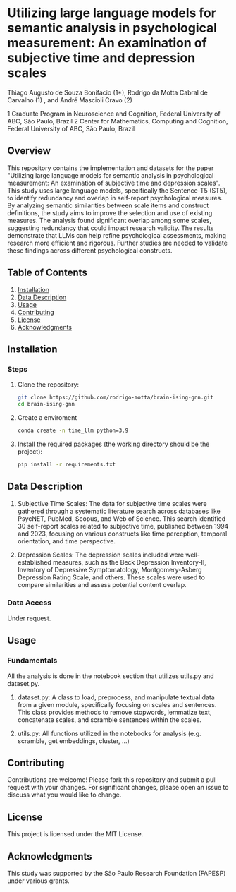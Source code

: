 # Utilizing large language models for semantic analysis in psychological measurement: An examination of subjective time and depression scales

Thiago Augusto de Souza Bonifácio (1*), Rodrigo da Motta Cabral de Carvalho (1) , and André Mascioli Cravo (2)


1 Graduate Program in Neuroscience and Cognition, Federal University of ABC, São Paulo, Brazil
2 Center for Mathematics, Computing and Cognition, Federal University of ABC, São Paulo, Brazil

## Overview

This repository contains the implementation and datasets for the paper "Utilizing large language models for semantic analysis in psychological measurement: An examination of subjective time and depression scales". This study uses large language models, specifically the Sentence-T5 (ST5), to identify redundancy and overlap in self-report psychological measures. By analyzing semantic similarities between scale items and construct definitions, the study aims to improve the selection and use of existing measures. The analysis found significant overlap among some scales, suggesting redundancy that could impact research validity. The results demonstrate that LLMs can help refine psychological assessments, making research more efficient and rigorous. Further studies are needed to validate these findings across different psychological constructs.

## Table of Contents

1. [Installation](#installation)
2. [Data Description](#data-description)
3. [Usage](#usage)
4. [Contributing](#contributing)
5. [License](#license)
6. [Acknowledgments](#acknowledgments)



## Installation

### Steps

1. Clone the repository:
    ```bash
    git clone https://github.com/rodrigo-motta/brain-ising-gnn.git
    cd brain-ising-gnn
    ```

2. Create a enviroment

    ```bash
    conda create -n time_llm python=3.9
    ``` 

3. Install the required packages (the working directory should be the project):
    ```bash
    pip install -r requirements.txt
    ```

## Data Description

1.	Subjective Time Scales: The data for subjective time scales were gathered through a systematic literature search across databases like PsycNET, PubMed, Scopus, and Web of Science. This search identified 30 self-report scales related to subjective time, published between 1994 and 2023, focusing on various constructs like time perception, temporal orientation, and time perspective.

2.	Depression Scales: The depression scales included were well-established measures, such as the Beck Depression Inventory-II, Inventory of Depressive Symptomatology, Montgomery-Asberg Depression Rating Scale, and others. These scales were used to compare similarities and assess potential content overlap.

### Data Access

Under request.

## Usage

### Fundamentals

All the analysis is done in the notebook section that utilizes utils.py and dataset.py.

1. dataset.py: A class to load, preprocess, and manipulate textual data from a given module, specifically focusing on scales and sentences. This class provides methods to remove stopwords, lemmatize text, concatenate scales, and scramble sentences within the scales.

2. utils.py: All functions utilized in the notebooks for analysis (e.g. scramble, get embeddings, cluster, ...)

## Contributing

Contributions are welcome! Please fork this repository and submit a pull request with your changes. For significant changes, please open an issue to discuss what you would like to change.

## License 

This project is licensed under the MIT License.

## Acknowledgments

This study was supported by the São Paulo Research Foundation (FAPESP) under various grants.

